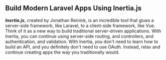 ## Build Modern Laravel Apps Using Inertia.js

***Inertia.js***, created by Jonathan Reinink, is an incredible tool that glues a server-side framework, like Laravel, to a client-side framework, like Vue. Think of it as a new way to build traditional server-driven applications. With Inertia, you can continue using server-side routing, and controllers, and authentication, and validation. With Inertia, you don't need to learn how to build an API, and you definitely don't need to use OAuth. Instead, relax and continue creating apps the way you traditionally would. 
